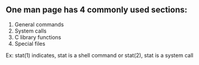 ## One man page has 4 commonly used sections:
1. General commands
2. System calls
3. C library functions
4. Special files

Ex: stat(1) indicates, stat is a shell command or stat(2), stat is a system call
